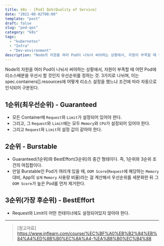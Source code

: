 ```yaml
---
title: k8s - [Pod] QoS(Quality of Service)
date: "2021-08-02T08:00"
template: "post"
draft: false
slug: "pod-qos"
category: "k8s"
tags:
  - "kubernetes"
  - "Infra"
  - "Dev-environment"
description: "Node의 자원을 여러 Pod이 나눠서 써야하는 상황에서, 자원이 부족할 때 어떤 Pod에 리소스배분을 우선시 할 것인지 우선순위를 정하는 것을 QoS라고 한다. 3가지로 나뉘며, 이는 spec.containers[].resources에 어떻게 리소스 설정을 했느냐 조건에 따라 자동으로 인식되어 구분된다."
---
```


Node의 자원을 여러 Pod이 나눠서 써야하는 상황에서, 자원이 부족할 때 어떤 Pod에 리소스배분을 우선시 할 것인지 우선순위를 정하는 것. 3가지로 나뉘며, 이는 spec.containers[].resources에 어떻게 리소스 설정을 했느냐 조건에 따라 자동으로 인식되어 구분된다.

## 1순위(최우선순위) - Guaranteed
- 모든 Container에 `Request`와 `Limit`가 설정되어 있어야 한다.
- 그리고, 그 `Request`와 `Limit`에는 모두 `Memory`와 `CPU`가 설정되어 있어야 한다.
- 그리고 `Request`와 `Limit`의 설정 값이 같아야 한다.

## 2순위 - Burstable
- Guaranteed(1순위)와 BestEffort(3순위)의 중간 형태이다. 즉, 1순위와 3순위 조건의 여집합이다.
- 만일 Burstable인 Pod가 여러개 있을 때, `OOM Score`(`Request`에 해당하는 `Memory` 대비, App의 `실제` `Memory` 사용량 비율)라는 걸 계산해서 우선순위를 세분화한 뒤 그 `OOM Score`가 높은 Pod를 먼저 제거한다.

## 3순위(가장 후순위) - BestEffort
- Request와 Limit이 어떤 컨테이너에도 설정되어있지 않아야 한다.

---

> [참고자료]  
> https://www.inflearn.com/course/%EC%BF%A0%EB%B2%84%EB%84%A4%ED%8B%B0%EC%8A%A4-%EA%B8%B0%EC%B4%88  
  